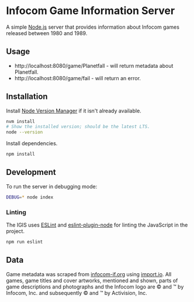 # Infocom Game Information Server

A simple [Node.js](https://nodejs.org/) server that provides information about
Infocom games released between 1980 and 1989.

## Usage

* http://localhost:8080/game/Planetfall - will return metadata about Planetfall.
* http://localhost:8080/game/fail - will return an error.

## Installation

Install [Node Version Manager](https://github.com/creationix/nvm) if it isn't
already available.

```bash
nvm install
# Show the installed version; should be the latest LTS.
node --version
```

Install dependencies.

```bash
npm install
```

## Development

To run the server in debugging mode:

```bash
DEBUG=* node index
```

### Linting

The IGIS uses [ESLint](http://eslint.org/) and [eslint-plugin-node](https://www.npmjs.com/package/eslint-plugin-node)
for linting the JavaScript in the project.

```bash
npm run eslint
```

## Data

Game metadata was scraped from [infocom-if.org](http://www.infocom-if.org/)
using [import.io](https://www.import.io/). All games, game titles and cover
artworks, mentioned and shown, parts of game descriptions and photographs and
the Infocom logo are &copy; and &trade; by Infocom, Inc. and subsequently &copy;
and &trade; by Activision, Inc.
